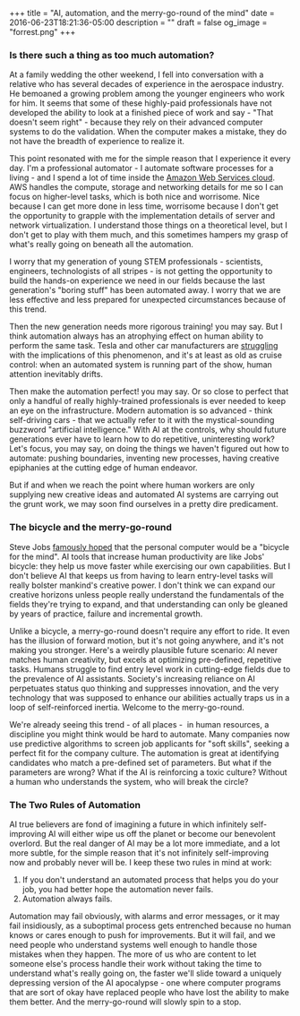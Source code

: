 +++
title = "AI, automation, and the merry-go-round of the mind"
date = 2016-06-23T18:21:36-05:00
description = ""
draft = false
og_image = "forrest.png"
+++

<h3>Is there such a thing as too much automation?</h3>
At a family wedding the other weekend, I fell into conversation with a relative who has several decades of experience in the aerospace industry. He bemoaned a growing problem among the younger engineers who work for him. It seems that some of these highly-paid professionals have not developed the ability to look at a finished piece of work and say - "That doesn't seem right" - because they rely on their advanced computer systems to do the validation. When the computer makes a mistake, they do not have the breadth of experience to realize it.

This point resonated with me for the simple reason that I experience it every day. I'm a professional automator - I automate software processes for a living - and I spend a lot of time inside the <a href="https://aws.amazon.com">Amazon Web Services cloud</a>. AWS handles the compute, storage and networking details for me so I can focus on higher-level tasks, which is both nice and worrisome. Nice because I can get more done in less time, worrisome because I don't get the opportunity to grapple with the implementation details of server and network virtualization. I understand those things on a theoretical level, but I don't get to play with them much, and this sometimes hampers my grasp of what's really going on beneath all the automation.

I worry that my generation of young STEM professionals - scientists, engineers, technologists of all stripes - is not getting the opportunity to build the hands-on experience we need in our fields because the last generation's "boring stuff" has been automated away. I worry that we are less effective and less prepared for unexpected circumstances because of this trend.

Then the new generation needs more rigorous training! you may say. But I think automation always has an atrophying effect on human ability to perform the same task. Tesla and other car manufacturers are <a href="http://www.theverge.com/2015/11/4/9670744/tesla-self-driving-autonomous-cars-regulation-oversight">struggling</a> with the implications of this phenomenon, and it's at least as old as cruise control: when an automated system is running part of the show, human attention inevitably drifts.

Then make the automation perfect! you may say. Or so close to perfect that only a handful of really highly-trained professionals is ever needed to keep an eye on the infrastructure. Modern automation is so advanced - think self-driving cars - that we actually refer to it with the mystical-sounding buzzword "artificial intelligence." With AI at the controls, why should future generations ever have to learn how to do repetitive, uninteresting work? Let's focus, you may say, on doing the things we haven't figured out how to automate: pushing boundaries, inventing new processes, having creative epiphanies at the cutting edge of human endeavor.

But if and when we reach the point where human workers are only supplying new creative ideas and automated AI systems are carrying out the grunt work, we may soon find ourselves in a pretty dire predicament.
<h3>The bicycle and the merry-go-round</h3>
Steve Jobs <a href="https://www.brainpickings.org/2011/12/21/steve-jobs-bicycle-for-the-mind-1990/">famously hoped</a> that the personal computer would be a "bicycle for the mind". AI tools that increase human productivity are like Jobs' bicycle: they help us move faster while exercising our own capabilities. But I don't believe AI that keeps us from having to learn entry-level tasks will really bolster mankind's creative power. I don't think we can expand our creative horizons unless people really understand the fundamentals of the fields they're trying to expand, and that understanding can only be gleaned by years of practice, failure and incremental growth.

Unlike a bicycle, a merry-go-round doesn't require any effort to ride. It even has the illusion of forward motion, but it's not going anywhere, and it's not making you stronger. Here's a weirdly plausible future scenario: AI never matches human creativity, but excels at optimizing pre-defined, repetitive tasks. Humans struggle to find entry level work in cutting-edge fields due to the prevalence of AI assistants. Society's increasing reliance on AI perpetuates status quo thinking and suppresses innovation, and the very technology that was supposed to enhance our abilities actually traps us in a loop of self-reinforced inertia. Welcome to the merry-go-round.

We're already seeing this trend - of all places -  in human resources, a discipline you might think would be hard to automate. Many companies now use predictive algorithms to screen job applicants for "soft skills", seeking a perfect fit for the company culture. The automation is great at identifying candidates who match a pre-defined set of parameters. But what if the parameters are wrong? What if the AI is reinforcing a toxic culture? Without a human who understands the system, who will break the circle?
<h3>The Two Rules of Automation</h3>
AI true believers are fond of imagining a future in which infinitely self-improving AI will either wipe us off the planet or become our benevolent overlord. But the real danger of AI may be a lot more immediate, and a lot more subtle, for the simple reason that it's not infinitely self-improving now and probably never will be. I keep these two rules in mind at work:

1. If you don't understand an automated process that helps you do your job, you had better hope the automation never fails.
2. Automation always fails.

Automation may fail obviously, with alarms and error messages, or it may fail insidiously, as a suboptimal process gets entrenched because no human knows or cares enough to push for improvements. But it will fail, and we need people who understand systems well enough to handle those mistakes when they happen. The more of us who are content to let someone else's process handle their work without taking the time to understand what's really going on, the faster we'll slide toward a uniquely depressing version of the AI apocalypse - one where computer programs that are sort of okay have replaced people who have lost the ability to make them better. And the merry-go-round will slowly spin to a stop.